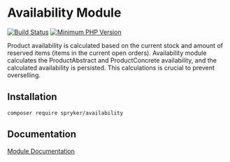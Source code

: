 # Availability Module
[![Build Status](https://travis-ci.org/spryker/availability.svg)](https://travis-ci.org/spryker/availability)
[![Minimum PHP Version](https://img.shields.io/badge/php-%3E%3D%207.3-8892BF.svg)](https://php.net/)

Product availability is calculated based on the current stock and amount of reserved items (items in the current open orders). Availability module calculates the ProductAbstract and ProductConcrete availability, and the calculated availability is persisted. This calculations is crucial to prevent overselling.

## Installation

```
composer require spryker/availability
```

## Documentation

[Module Documentation](https://academy.spryker.com/developing_with_spryker/module_guide/inventory/availability.html)
